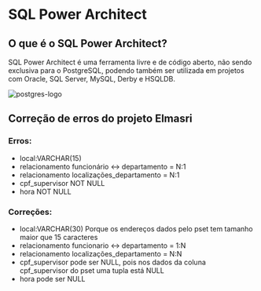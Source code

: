 # **SQL Power Architect**


## **O que é o SQL Power Architect?**

SQL Power Architect é uma ferramenta livre e de código aberto, não sendo exclusiva para o PostgreSQL, podendo também ser utilizada em
projetos com Oracle, SQL Server, MySQL, Derby e HSQLDB.

![postgres-logo](https://ucarecdn.com/c51f4b2a-d92c-4e2a-a775-8b7c06fcf3f1/)

## **Correção de erros do projeto Elmasri**
### Erros:
- local:VARCHAR(15)
- relacionamento funcionário <-> departamento = N:1
- relacionamento localizações_departamento = N:1
- cpf_supervisor NOT NULL
- hora NOT NULL

### Correções:
- local:VARCHAR(30) Porque os endereços dados pelo pset tem tamanho maior que 15 caracteres
- relacionamento funcionario <-> departamento = 1:N
- relacionamento localizações_departamento = N:N
- cpf_supervisor pode ser NULL, pois nos dados da coluna cpf_supervisor do pset uma tupla está NULL
- hora pode ser NULL
